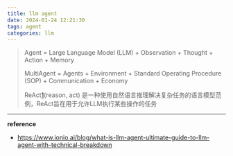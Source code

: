 ```yaml
---
title: llm agent
date: 2024-01-24 12:21:30
tags: agent
categories: llm
---
```




> Agent = Large Language Model (LLM) + Observation + Thought + Action + Memory
>
> MultiAgent = Agents + Environment + Standard Operating Procedure (SOP) + Communication + Economy
>
> ReAct[1](https://learnprompting.org/zh-Hans/docs/advanced_applications/react#fn-1)(reason, act) 是一种使用自然语言推理解决复杂任务的语言模型范例，ReAct旨在用于允许LLM执行某些操作的任务









---

**reference**

- https://www.ionio.ai/blog/what-is-llm-agent-ultimate-guide-to-llm-agent-with-technical-breakdown

